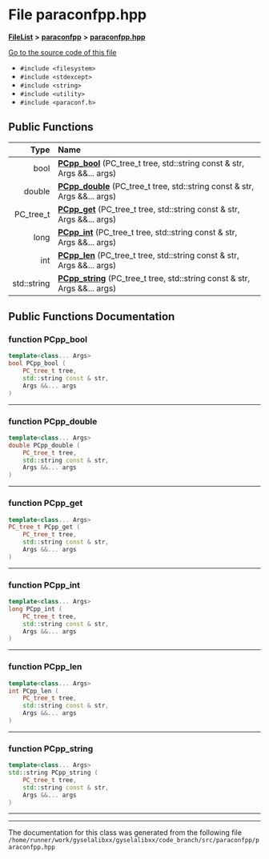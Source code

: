 

# File paraconfpp.hpp



[**FileList**](files.md) **>** [**paraconfpp**](dir_7700c957c7ac062c1c9c3e42e00e7e24.md) **>** [**paraconfpp.hpp**](paraconfpp_8hpp.md)

[Go to the source code of this file](paraconfpp_8hpp_source.md)



* `#include <filesystem>`
* `#include <stdexcept>`
* `#include <string>`
* `#include <utility>`
* `#include <paraconf.h>`





































## Public Functions

| Type | Name |
| ---: | :--- |
|  bool | [**PCpp\_bool**](#function-pcpp_bool) (PC\_tree\_t tree, std::string const & str, Args &&... args) <br> |
|  double | [**PCpp\_double**](#function-pcpp_double) (PC\_tree\_t tree, std::string const & str, Args &&... args) <br> |
|  PC\_tree\_t | [**PCpp\_get**](#function-pcpp_get) (PC\_tree\_t tree, std::string const & str, Args &&... args) <br> |
|  long | [**PCpp\_int**](#function-pcpp_int) (PC\_tree\_t tree, std::string const & str, Args &&... args) <br> |
|  int | [**PCpp\_len**](#function-pcpp_len) (PC\_tree\_t tree, std::string const & str, Args &&... args) <br> |
|  std::string | [**PCpp\_string**](#function-pcpp_string) (PC\_tree\_t tree, std::string const & str, Args &&... args) <br> |




























## Public Functions Documentation




### function PCpp\_bool 

```C++
template<class... Args>
bool PCpp_bool (
    PC_tree_t tree,
    std::string const & str,
    Args &&... args
) 
```




<hr>



### function PCpp\_double 

```C++
template<class... Args>
double PCpp_double (
    PC_tree_t tree,
    std::string const & str,
    Args &&... args
) 
```




<hr>



### function PCpp\_get 

```C++
template<class... Args>
PC_tree_t PCpp_get (
    PC_tree_t tree,
    std::string const & str,
    Args &&... args
) 
```




<hr>



### function PCpp\_int 

```C++
template<class... Args>
long PCpp_int (
    PC_tree_t tree,
    std::string const & str,
    Args &&... args
) 
```




<hr>



### function PCpp\_len 

```C++
template<class... Args>
int PCpp_len (
    PC_tree_t tree,
    std::string const & str,
    Args &&... args
) 
```




<hr>



### function PCpp\_string 

```C++
template<class... Args>
std::string PCpp_string (
    PC_tree_t tree,
    std::string const & str,
    Args &&... args
) 
```




<hr>

------------------------------
The documentation for this class was generated from the following file `/home/runner/work/gyselalibxx/gyselalibxx/code_branch/src/paraconfpp/paraconfpp.hpp`

